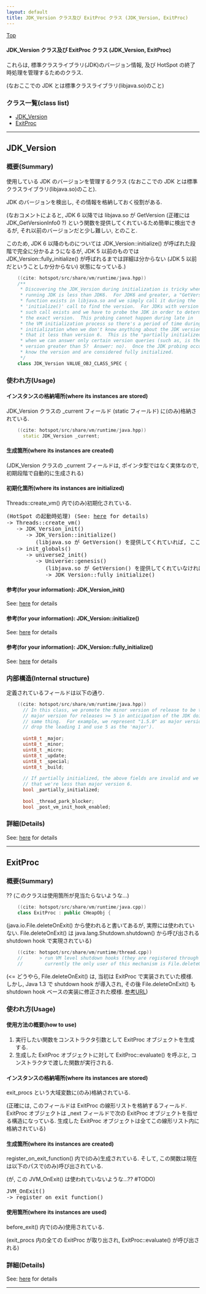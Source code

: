 ```yaml
---
layout: default
title: JDK_Version クラス及び ExitProc クラス (JDK_Version, ExitProc)
---
```

[Top](../index.html)

#### JDK_Version クラス及び ExitProc クラス (JDK_Version, ExitProc)

これらは, 標準クラスライブラリ(JDK)のバージョン情報, 及び HotSpot の終了時処理を管理するためのクラス.

(なおここでの JDK とは標準クラスライブラリ(libjava.so)のこと)


### クラス一覧(class list)

  * [JDK_Version](#nolmMYYlsn)
  * [ExitProc](#nokOJtbRMf)


---
## <a name="nolmMYYlsn" id="nolmMYYlsn">JDK_Version</a>

### 概要(Summary)
使用している JDK のバージョンを管理するクラス
(なおここでの JDK とは標準クラスライブラリ(libjava.so)のこと).

JDK のバージョンを検出し, その情報を格納しておく役割がある.

(なおコメントによると, 
 JDK 6 以降では libjava.so が GetVersion (正確には JDK_GetVersionInfo0 ?) 
 という関数を提供してくれているため簡単に検出できるが, 
 それ以前のバージョンだと少し難しい, 
 とのこと.
 
 このため, 
 JDK 6 以降のものについては JDK_Version::initialize() が呼ばれた段階で完全に分かるようになるが, 
 JDK 5 以前のものでは JDK_Version::fully_initialize() が呼ばれるまでは詳細は分からない
 (JDK 5 以前だということしか分からない) 状態になっている.)


```cpp
    ((cite: hotspot/src/share/vm/runtime/java.hpp))
    /**
     * Discovering the JDK_Version during initialization is tricky when the
     * running JDK is less than JDK6.  For JDK6 and greater, a "GetVersion"
     * function exists in libjava.so and we simply call it during the
     * 'initialize()' call to find the version.  For JDKs with version < 6, no
     * such call exists and we have to probe the JDK in order to determine
     * the exact version.  This probing cannot happen during late in
     * the VM initialization process so there's a period of time during
     * initialization when we don't know anything about the JDK version other than
     * that it less than version 6.  This is the "partially initialized" time,
     * when we can answer only certain version queries (such as, is the JDK
     * version greater than 5?  Answer: no).  Once the JDK probing occurs, we
     * know the version and are considered fully initialized.
     */
    class JDK_Version VALUE_OBJ_CLASS_SPEC {
```

### 使われ方(Usage)
#### インスタンスの格納場所(where its instances are stored)
JDK_Version クラスの _current フィールド (static フィールド) に(のみ)格納されている.


```cpp
    ((cite: hotspot/src/share/vm/runtime/java.hpp))
      static JDK_Version _current;
```

#### 生成箇所(where its instances are created)
(JDK_Version クラスの _current フィールドは, ポインタ型ではなく実体なので,
初期段階で自動的に生成される)

#### 初期化箇所(where its instances are initialized)
Threads::create_vm() 内で(のみ)初期化されている.

<div class="flow-abst"><pre>
(HotSpot の起動時処理) (See: <a href="no2114J7x.html">here</a> for details)
-&gt; Threads::create_vm()
   -&gt; JDK_Version_init()
      -&gt; JDK_Version::initialize()
         (libjava.so が GetVersion() を提供してくれていれば, ここで検出して設定する)
   -&gt; init_globals()
      -&gt; universe2_init()
         -&gt; Universe::genesis()
            (libjava.so が GetVersion() を提供してくれていなければ, ここでバージョンを推定して設定する)
            -&gt; JDK_Version::fully_initialize()
</pre></div>

#### 参考(for your information): JDK_Version_init()
See: [here](no17119E8A.html) for details
#### 参考(for your information): JDK_Version::initialize()
See: [here](no17119eQN.html) for details
#### 参考(for your information): JDK_Version::fully_initialize()
See: [here](no17119RGH.html) for details
### 内部構造(Internal structure)
定義されているフィールドは以下の通り.


```cpp
    ((cite: hotspot/src/share/vm/runtime/java.hpp))
      // In this class, we promote the minor version of release to be the
      // major version for releases >= 5 in anticipation of the JDK doing the
      // same thing.  For example, we represent "1.5.0" as major version 5 (we
      // drop the leading 1 and use 5 as the 'major').
    
      uint8_t _major;
      uint8_t _minor;
      uint8_t _micro;
      uint8_t _update;
      uint8_t _special;
      uint8_t _build;
    
      // If partially initialized, the above fields are invalid and we know
      // that we're less than major version 6.
      bool _partially_initialized;
    
      bool _thread_park_blocker;
      bool _post_vm_init_hook_enabled;
```




### 詳細(Details)
See: [here](../doxygen/classJDK__Version.html) for details

---
## <a name="nokOJtbRMf" id="nokOJtbRMf">ExitProc</a>

### 概要(Summary)
?? (このクラスは使用箇所が見当たらないような...)


```cpp
    ((cite: hotspot/src/share/vm/runtime/java.cpp))
    class ExitProc : public CHeapObj {
```

(java.io.File.deleteOnExit() から使われると書いてあるが, 実際には使われていない.
 File.deleteOnExit() は java.lang.Shutdown.shutdown() から呼び出される shutdown hook で実現されている)


```cpp
    ((cite: hotspot/src/share/vm/runtime/thread.cpp))
    //      > run VM level shutdown hooks (they are registered through JVM_OnExit(),
    //        currently the only user of this mechanism is File.deleteOnExit())
```

(<= どうやら, File.deleteOnExit() は, 当初は ExitProc で実装されていた模様.
しかし, Java 1.3 で shutdown hook が導入され, その後 File.deleteOnExit() も shutdown hook ベースの実装に修正された模様.
[参考URL](http://bugs.sun.com/view_bug.do?bug_id=4809375))


### 使われ方(Usage)
#### 使用方法の概要(how to use)
1. 実行したい関数をコンストラクタ引数として ExitProc オブジェクトを生成する.
2. 生成した ExitProc オブジェクトに対して ExitProc::evaluate() を呼ぶと, コンストラクタで渡した関数が実行される.

#### インスタンスの格納場所(where its instances are stored)
exit_procs という大域変数に(のみ)格納されている.

(正確には, このフィールドは ExitProc の線形リストを格納するフィールド.
ExitProc オブジェクトは _next フィールドで次の ExitProc オブジェクトを指せる構造になっている.
生成した ExitProc オブジェクトは全てこの線形リスト内に格納されている)

#### 生成箇所(where its instances are created)
register_on_exit_function() 内で(のみ)生成されている.
そして, この関数は現在は以下のパスで(のみ)呼び出されている.

(が, この JVM_OnExit() は使われていないような...?? #TODO)

<div class="flow-abst"><pre>
JVM_OnExit()
-&gt; register_on_exit_function()
</pre></div>

#### 使用箇所(where its instances are used)
before_exit() 内で(のみ)使用されている.

(exit_procs 内の全ての ExitProc が取り出され, ExitProc::evaluate() が呼び出される)




### 詳細(Details)
See: [here](../doxygen/classExitProc.html) for details

---
